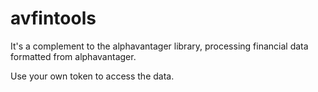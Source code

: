 # avfintools
It's a complement to the alphavantager library, processing financial data formatted from alphavantager.

Use your own token to access the data.
